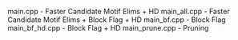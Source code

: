 main.cpp - Faster Candidate Motif Elims + HD
main_all.cpp - Faster Candidate Motif Elims + Block Flag + HD
main_bf.cpp - Block Flag
main_bf_hd.cpp - Block Flag + HD
main_prune.cpp - Pruning




